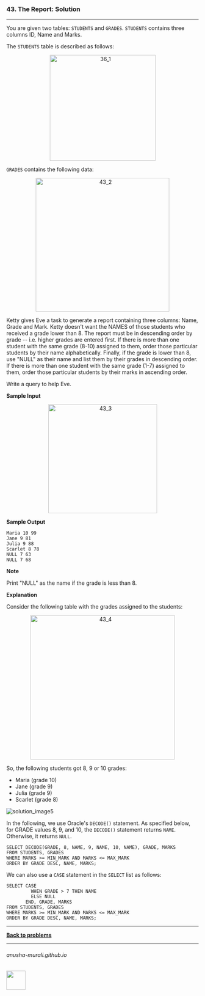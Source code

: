 ### 43. The Report: Solution

---
 You are given two tables: `STUDENTS` and `GRADES`. `STUDENTS` contains three columns ID, Name and Marks.
 
The `STUDENTS` table is described as follows:

<p align="center">
<img width="277" alt="36_1" src="https://github.com/user-attachments/assets/405a7322-3677-4a08-ae05-6f9e42c8b883" />
</p>

`GRADES` contains the following data:

<p align="center">
<img width="350" alt="43_2" src="https://github.com/user-attachments/assets/c0881770-6376-4125-a0ce-d81822430a13" />
</p>

Ketty gives Eve a task to generate a report containing three columns: Name, Grade and Mark. Ketty doesn't want the NAMES of those students who received a grade lower than 8. The report must be in descending order by grade -- i.e. higher grades are entered first. If there is more than one student with the same grade (8-10) assigned to them, order those particular students by their name alphabetically. Finally, if the grade is lower than 8, use "NULL" as their name and list them by their grades in descending order. If there is more than one student with the same grade (1-7) assigned to them, order those particular students by their marks in ascending order.

Write a query to help Eve.

**Sample Input**

<p align="center">
<img width="285" alt="43_3" src="https://github.com/user-attachments/assets/3e6be2a3-db77-45fe-97c9-532dbf410ebf" />
</p>

**Sample Output**

```
Maria 10 99
Jane 9 81
Julia 9 88
Scarlet 8 78
NULL 7 63
NULL 7 68
```

**Note**

Print "NULL" as the name if the grade is less than 8.

**Explanation**

Consider the following table with the grades assigned to the students:

<p align="center">
<img width="378" alt="43_4" src="https://github.com/user-attachments/assets/6e792110-fc17-413e-b0e0-8f838e4865d3" />
</p>

So, the following students got 8, 9 or 10 grades:
* Maria (grade 10)
* Jane (grade 9)
* Julia (grade 9)
* Scarlet (grade 8)

![solution_image5](https://github.com/user-attachments/assets/82f796e0-28cb-4ef0-bcdc-1a701ce7db53)

In the following, we use Oracle's `DECODE()` statement. As specified below, for GRADE values 8, 9, and 10, the `DECODE()` statement returns `NAME`. Otherwise, it returns `NULL`.
```
SELECT DECODE(GRADE, 8, NAME, 9, NAME, 10, NAME), GRADE, MARKS
FROM STUDENTS, GRADES
WHERE MARKS >= MIN_MARK AND MARKS <= MAX_MARK
ORDER BY GRADE DESC, NAME, MARKS;
```
We can also use a `CASE` statement in the `SELECT` list as follows:
```
SELECT CASE 
         WHEN GRADE > 7 THEN NAME
         ELSE NULL
       END, GRADE, MARKS
FROM STUDENTS, GRADES
WHERE MARKS >= MIN_MARK AND MARKS <= MAX_MARK
ORDER BY GRADE DESC, NAME, MARKS;
```
---

**[Back to problems](./problems.md)**

* * *
###### anusha-murali.github.io

<img src="https://github.com/anusha-murali/anusha-murali.github.io/assets/111596338/639243aa-2857-4595-a65a-7852762bb002" width="50" height="50"/>
